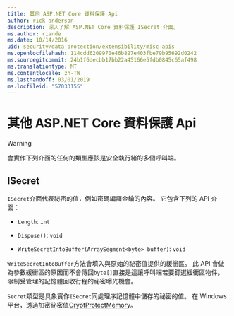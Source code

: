 ```yaml
---
title: 其他 ASP.NET Core 資料保護 Api
author: rick-anderson
description: 深入了解 ASP.NET Core 資料保護 ISecret 介面。
ms.author: riande
ms.date: 10/14/2016
uid: security/data-protection/extensibility/misc-apis
ms.openlocfilehash: 114cdd6209970e46b827e403fbe79b95692d0242
ms.sourcegitcommit: 24b1f6decbb17bb22a45166e5fdb0845c65af498
ms.translationtype: MT
ms.contentlocale: zh-TW
ms.lasthandoff: 03/01/2019
ms.locfileid: "57033155"
---
```

# <a name="miscellaneous-aspnet-core-data-protection-apis"></a>其他 ASP.NET Core 資料保護 Api

<a name="data-protection-extensibility-mics-apis"></a>

>[!WARNING]
> 會實作下列介面的任何的類型應該是安全執行緒的多個呼叫端。

## <a name="isecret"></a>ISecret

`ISecret`介面代表祕密的值，例如密碼編譯金鑰的內容。 它包含下列的 API 介面：

* `Length`: `int`

* `Dispose()`: `void`

* `WriteSecretIntoBuffer(ArraySegment<byte> buffer)`: `void`

`WriteSecretIntoBuffer`方法會填入與原始的祕密值提供的緩衝區。 此 API 會做為參數緩衝區的原因而不會傳回`byte[]`直接是這讓呼叫端若要釘選緩衝區物件，限制受管理的記憶體回收行程的祕密曝光機會。

`Secret`類型是具象實作`ISecret`同處理序記憶體中儲存的祕密的值。 在 Windows 平台，透過加密祕密值[CryptProtectMemory](https://msdn.microsoft.com/library/windows/desktop/aa380262(v=vs.85).aspx)。
